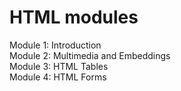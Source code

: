 # HTML modules

Module 1: Introduction   
Module 2: Multimedia and Embeddings   
Module 3: HTML Tables   
Module 4: HTML Forms